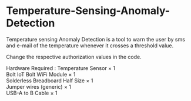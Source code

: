 # Temperature-Sensing-Anomaly-Detection
Temperature sensing Anomaly Detection is a tool to warn the user by sms and e-mail of the temperature whenever it crosses a threshold value.

Change the respective authorization values in the code.

Hardware Required :
Temperature Sensor ×	1	
Bolt IoT Bolt WiFi Module ×	1	
Solderless Breadboard Half Size ×	1		
Jumper wires (generic) ×	1		
USB-A to B Cable ×	1	
